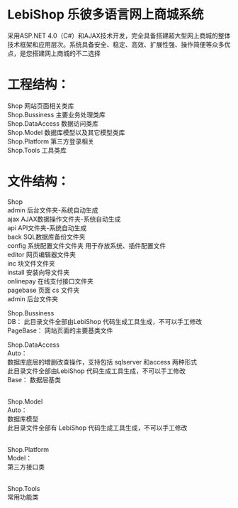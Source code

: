 # LebiShop 乐彼多语言网上商城系统
采用ASP.NET 4.0（C#）和AJAX技术开发，完全具备搭建超大型网上商城的整体技术框架和应用层次。系统具备安全、稳定、高效、扩展性强、操作简便等众多优点，是您搭建网上商城的不二选择

# 工程结构：
Shop 网站页面相关类库<br/>
Shop.Bussiness 主要业务处理类库<br/>
Shop.DataAccess 数据访问类库<br/>
Shop.Model 数据库模型以及其它模型类库<br/>
Shop.Platform 第三方登录相关<br/>
Shop.Tools 工具类库<br/>

# 文件结构：
Shop<br/>
    admin 后台文件夹-系统自动生成<br/>
ajax AJAX数据操作文件夹-系统自动生成<br/>
api API文件夹-系统自动生成<br/>
back SQL数据库备份文件夹<br/>
config 系统配置文件文件夹 用于存放系统、插件配置文件<br/>
editor 网页编辑器文件夹<br/>
inc 块文件文件夹<br/>
install 安装向导文件夹<br/>
onlinepay 在线支付接口文件夹<br/>
pagebase 页面 cs 文件夹<br/>
admin 后台文件夹<br/>

Shop.Bussiness<br/>
DB： 此目录文件全部由LebiShop 代码生成工具生成，不可以手工修改<br/>
PageBase： 网站页面的主要基类文件<br/>

Shop.DataAccess<br/>
Auto：<br/>
数据库底层的增删改查操作，支持包括 sqlserver 和access 两种形式<br/>
此目录文件全部由LebiShop 代码生成工具生成，不可以手工修改<br/>
Base： 数据层基类<br/><br/>

Shop.Model<br/>
Auto：<br/>
数据库模型<br/>
此目录文件全部有 LebiShop 代码生成工具生成，不可以手工修改<br/><br/>

Shop.Platform<br/>
Model：<br/>
第三方接口类<br/><br/>

Shop.Tools<br/>
常用功能类<br/><br/>
